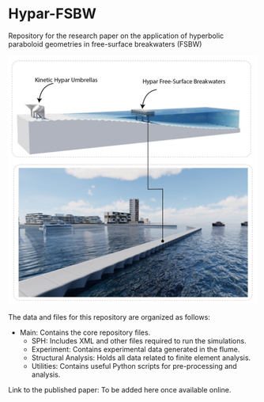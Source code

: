 # Hypar-FSBW
Repository for the research paper on the application of hyperbolic paraboloid geometries in free-surface breakwaters (FSBW)


![hyparfsbw](hyparfsbw.jpg)


The data and files for this repository are organized as follows:

- Main: Contains the core repository files.
  - SPH: Includes XML and other files required to run the simulations.
  - Experiment: Contains experimental data generated in the flume.
  - Structural Analysis: Holds all data related to finite element analysis.
  - Utilities: Contains useful Python scripts for pre-processing and analysis.


Link to the published paper: To be added here once available online.